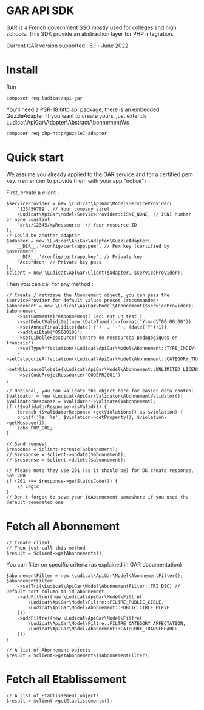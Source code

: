 GAR API SDK
===========

GAR is a French government SSO mostly used for colleges and high schools.
This SDK provide an abstraction layer for PHP integration.

Current GAR version supported : 6.1 - June 2022

Install
=======

Run 

    composer req ludicat/api-gar

You'll need a PSR-18 http api package, there is an embedded GuzzleAdapter.
If you want to create yours, just extends Ludicat\ApiGar\Adapter\AbstractAbonnementWs

    composer req php-http/guzzle7-adapter

Quick start
===========

We assume you already applied to the GAR service and for a certified pem key.
(remember to provide them with your app "notice")

First, create a client :

    $serviceProvider = new \Ludicat\ApiGar\Model\ServiceProvider(
        '123456789', // Your company siret
        \Ludicat\ApiGar\Model\ServiceProvider::ISNI_NONE, // ISNI number or none constant
        'ark:/12345/myRessource' // Your resource ID
    );
    // Could be another adapter
    $adapter = new \Ludicat\ApiGar\Adapter\GuzzleAdapter(
        __DIR__.'/config/cert/app.pem', // Pem key (certified by government)
        __DIR__.'/config/cert/app.key', // Private key
        'Accordeon' // Private key pass
    );
    $client = new \Ludicat\ApiGar\Client($adapter, $serviceProvider);
    
Then you can call for any method : 

    // Create / retrieve the Abonnement object, you can pass the $serviceProvider for default values preset (recommanded)
    $abonnement = new \Ludicat\ApiGar\Model\Abonnement($serviceProvider);
    $abonnement
        ->setCommentaireAbonnement('Ceci est un test')
        ->setDebutValidite((new \DateTime())->format('Y-m-d\T00:00:00'))
        ->setAnneeFinValidite(date('Y')  . '-' . (date('Y')+1))
        ->addUaiEtab('0560010G')
        ->setLibelleRessource('Centre de ressources pedagogiques en francais')
        ->setTypeAffectation(\Ludicat\ApiGar\Model\Abonnement::TYPE_INDIV)
        ->setCategorieAffectation(\Ludicat\ApiGar\Model\Abonnement::CATEGORY_TRANSFERABLE)
        ->setNbLicenceGlobale(\Ludicat\ApiGar\Model\Abonnement::UNLIMITED_LICENCE)
        ->setCodeProjetRessource('CODEPRJ001')
    ;
    
    // Optional, you can validate the object here for easier data control
    $validator = new \Ludicat\ApiGar\Validator\AbonnementValidator();
    $validatorResponse = $validator->validate($abonnement);
    if (!$validatorResponse->isValid()) {
        foreach ($validatorResponse->getViolations() as $violation) {
        printf('%s: %s', $violation->getProperty(), $violation->getMessage());
        echo PHP_EOL;
    }
    
    // Send request
    $response = $client->create($abonnement);
    // $response = $client->update($abonnement);
    // $response = $client->delete($abonnement);
    
    // Please note they use 201 (as it should be) for OK create response, not 200
    if (201 === $response->getStatusCode()) {
        // Logic
    }
    // Don't forget to save your idAbonnement somewhere if you used the default generated one

Fetch all Abonnement
====================

    // Create client
    // Then just call this method 
    $result = $client->getAbonnements();

You can filter on specific criteria (as explained in GAR documentation)

    $abonnementFilter = new \Ludicat\ApiGar\Model\AbonnementFilter();
    $abonnementFilter
        ->setTri(\Ludicat\ApiGar\Model\AbonnementFilter::TRI_DSC) // Default sort column to id abonnement
        ->addFiltre((new \Ludicat\ApiGar\Model\Filtre(
            \Ludicat\ApiGar\Model\Filtre::FILTRE_PUBLIC_CIBLE,
            \Ludicat\ApiGar\Model\Abonnement::PUBLIC_CIBLE_ELEVE
        )))
        ->addFiltre((new \Ludicat\ApiGar\Model\Filtre(
            \Ludicat\ApiGar\Model\Filtre::FILTRE_CATEGORY_AFFECTATION,
            \Ludicat\ApiGar\Model\Abonnement::CATEGORY_TRANSFERABLE
        )))
    ;
    
    // A list of Abonnement objects
    $result = $client->getAbonnements($abonnementFilter);

Fetch all Etablissement
=======================

    // A list of Etablissement objects
    $result = $client->getEtablissements();
